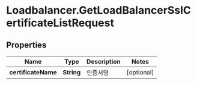 # Loadbalancer.GetLoadBalancerSslCertificateListRequest

## Properties
Name | Type | Description | Notes
------------ | ------------- | ------------- | -------------
**certificateName** | **String** | 인증서명 | [optional] 


